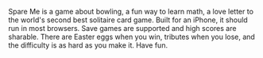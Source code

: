 Spare Me is a game about bowling, a fun way to learn math, a love letter to the world's second best solitaire card game. Built for an iPhone, it should run in most browsers. Save games are supported and high scores are sharable. There are Easter eggs when you win, tributes when you lose, and the difficulty is as hard as you make it. Have fun.